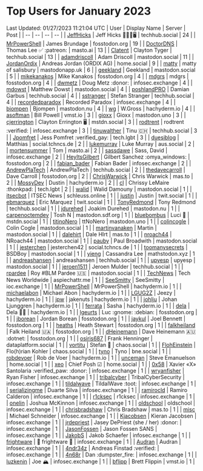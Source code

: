 # Top Users for January 2023
Last Updated: 01/27/2023 11:21:04 UTC
| User | Display Name | Server | Post |
| -- | -- | -- | -- |
| [JeffHicks](https://techhub.social/@JeffHicks) | Jeff Hicks 🐶🎼🍷🖥️ | techhub.social | 24 |
| [MrPowerShell](https://fosstodon.org/@MrPowerShell) | James Brundage | fosstodon.org | 19 |
| [DoctorDNS](https://masto.ai/@DoctorDNS) | Thomas Lee ✅ :patreon: | masto.ai | 13 |
| [Clatent](https://techhub.social/@Clatent) | Clayton Tyger | techhub.social | 13 |
| [adamdriscoll](https://mastodon.social/@adamdriscoll) | Adam Driscoll | mastodon.social | 11 |
| [JordanOrdix](https://home.social/@JordanOrdix) | Andreas Jordan (ORDIX AG) | home.social | 9 |
| [matty](https://mastodonapp.uk/@matty) | matty of salisbury | mastodonapp.uk | 6 |
| [geekland](https://mastodon.social/@geekland) | Geekland | mastodon.social | 5 |
| [mikekanakos](https://fosstodon.org/@mikekanakos) | Mike Kanakos | fosstodon.org | 4 |
| [mdgrs](https://fosstodon.org/@mdgrs) | mdgrs | fosstodon.org | 4 |
| [dwmetz](https://infosec.exchange/@dwmetz) | Doug Metz :donor: | infosec.exchange | 4 |
| [mdowst](https://mastodon.social/@mdowst) | Matthew Dowst | mastodon.social | 4 |
| [poshlandPRO](https://techhub.social/@poshlandPRO) | Damian Garbus | techhub.social | 4 |
| [sstranger](https://techhub.social/@sstranger) | Stefan Stranger | techhub.social | 4 |
| [recordedparadox](https://infosec.exchange/@recordedparadox) | Recorded Paradox | infosec.exchange | 4 |
| [bjompen](https://mastodon.nu/@bjompen) | Bjompen | mastodon.nu | 4 |
| [wg](https://hachyderm.io/@wg) | W.Gross | hachyderm.io | 4 |
| [asoftman](https://vmst.io/@asoftman) | Bill Powell | vmst.io | 3 |
| [gioxx](https://mastodon.uno/@gioxx) | Gioxx | mastodon.uno | 3 |
| [cjerrington](https://mstdn.social/@cjerrington) | Clayton Errington 🖥️ | mstdn.social | 3 |
| [rodtrent](https://infosec.exchange/@rodtrent) | rodtrent :verified: | infosec.exchange | 3 |
| [tinuwalther](https://techhub.social/@tinuwalther) | Tinu 🇨🇭 | techhub.social | 3 |
| [Jpomfret](https://tech.lgbt/@Jpomfret) | Jess Pomfret :verified_gay: | tech.lgbt | 3 |
| [duesiblog](https://social.tchncs.de/@duesiblog) | Matthias | social.tchncs.de | 2 |
| [lukemurray](https://aus.social/@lukemurray) | Luke Murray | aus.social | 2 |
| [mortensummer](https://masto.ai/@mortensummer) | Tom | masto.ai | 2 |
| [sassdawe](https://infosec.exchange/@sassdawe) | Sass, David | infosec.exchange | 2 |
| [HeyItsGilbert](https://fosstodon.org/@HeyItsGilbert) | Gilbert Sanchez :omya_windows: | fosstodon.org | 2 |
| [fabian_bader](https://infosec.exchange/@fabian_bader) | Fabian Bader | infosec.exchange | 2 |
| [AndrewPlaTech](https://techhub.social/@AndrewPlaTech) | AndrewPlaTech | techhub.social | 2 |
| [thedavecarroll](https://fosstodon.org/@thedavecarroll) | Dave Carroll | fosstodon.org | 2 |
| [ChrisWarwick](https://mas.to/@ChrisWarwick) | Chris Warwick | mas.to | 2 |
| [MossyDev](https://hachyderm.io/@MossyDev) | Dustin | hachyderm.io | 2 |
| [cl](https://tech.lgbt/@cl) | Chrissy LeMaire :thonkpad: | tech.lgbt | 2 |
| [walid](https://mastodon.social/@walid) | Walid Damouny | mastodon.social | 1 |
| [itsecbot](https://schleuss.online/@itsecbot) | ITSEC News | schleuss.online | 1 |
| [justin](https://twit.social/@justin) | Justin | twit.social | 1 |
| [ebmarquez](https://twit.social/@ebmarquez) | Eric Marquez | twit.social | 1 |
| [TonyRedmond](https://techhub.social/@TonyRedmond) | Tony Redmond | techhub.social | 1 |
| [jdurehed](https://mastodon.nu/@jdurehed) | Joakim Durehed | mastodon.nu | 1 |
| [carpenoctemdev](https://mastodon.sdf.org/@carpenoctemdev) | Tosh N | mastodon.sdf.org | 1 |
| [bluebombus](https://mstdn.social/@bluebombus) | Luci 🐝 | mstdn.social | 1 |
| [titinoNero](https://mastodon.uno/@titinoNero) | ttNoNero | mastodon.uno | 1 |
| [colincogle](https://mastodon.social/@colincogle) | Colin Cogle | mastodon.social | 1 |
| [martinvanaken](https://mastodon.social/@martinvanaken) | Martin | mastodon.social | 1 |
| [dalehirt](https://mas.to/@dalehirt) | Dale HIrt | mas.to | 1 |
| [nroach44](https://mastodon.social/@nroach44) | NRoach44 | mastodon.social | 1 |
| [pauby](https://mastodon.social/@pauby) | Paul Broadwith | mastodon.social | 1 |
| [jesterchen](https://social.tchncs.de/@jesterchen) | jesterchen42 | social.tchncs.de | 1 |
| [toomanysecrets](https://mastodon.social/@toomanysecrets) | BSDBoy | mastodon.social | 1 |
| [yieng](https://mathstodon.xyz/@yieng) | Cassandra Lee | mathstodon.xyz | 1 |
| [andreashansen](https://techhub.social/@andreashansen) | andreashansen | techhub.social | 1 |
| [upyesp](https://mastodon.social/@upyesp) | upyesp | mastodon.social | 1 |
| [jeroen1511](https://techhub.social/@jeroen1511) | Jeroen Mulder | techhub.social | 1 |
| [rpardee](https://mastodon.social/@rpardee) | Roy #BLM Pardee  🇺🇸 | mastodon.social | 1 |
| [TechNews](https://aspiechattr.me/@TechNews) | Tech News Worldwide | aspiechattr.me | 1 |
| [SeeSmitty](https://ioc.exchange/@SeeSmitty) | SeeSmitty | ioc.exchange | 1 |
| [MrPowerShell](https://hachyderm.io/@MrPowerShell) | MrPowerShell | hachyderm.io | 1 |
| [michaelabon](https://hachyderm.io/@michaelabon) | Michael Abon | hachyderm.io | 1 |
| [LGUG2Z](https://hachyderm.io/@LGUG2Z) | Jeezy | hachyderm.io | 1 |
| [jpw](https://hachyderm.io/@jpw) | jakenuts | hachyderm.io | 1 |
| [johlju](https://hachyderm.io/@johlju) | Johan Ljunggren | hachyderm.io | 1 |
| [ferrata](https://hachyderm.io/@ferrata) | Sasha | hachyderm.io | 1 |
| [dela](https://hachyderm.io/@dela) | Dela 🏳️‍🌈 | hachyderm.io | 1 |
| [lgeurts](https://fosstodon.org/@lgeurts) | Luc :gnome: :debian: | fosstodon.org | 1 |
| [jborean](https://fosstodon.org/@jborean) | Jordan Borean | fosstodon.org | 1 |
| [jaykul](https://fosstodon.org/@jaykul) | Joel Bennett | fosstodon.org | 1 |
| [heaths](https://fosstodon.org/@heaths) | Heath Stewart | fosstodon.org | 1 |
| [falkheiland](https://fosstodon.org/@falkheiland) | Falk Heiland 🇺🇦 | fosstodon.org | 1 |
| [dHeinemann](https://fosstodon.org/@dHeinemann) | Dave Heinemann 🇦🇺 :dotnet: | fosstodon.org | 1 |
| [osiris687](https://dataplatform.social/@osiris687) | Frank Henninger | dataplatform.social | 1 |
| [vortitu](https://chaos.social/@vortitu) | Stefan 🦒 | chaos.social | 1 |
| [FlohEinstein](https://chaos.social/@FlohEinstein) | Flo(h)rian Kohler | chaos.social | 1 |
| [tyno](https://bne.social/@tyno) | Tyno | bne.social | 1 |
| [robdevoer](https://hachyderm.io/@robdevoer) | Rob de Voer | hachyderm.io | 1 |
| [unceman](https://home.social/@unceman) | Steve Emanuelson | home.social | 1 |
| [xeo](https://home.social/@xeo) | Chief Posh ☑ | home.social | 1 |
| [0x58](https://infosec.exchange/@0x58) | Xavier «X» Santolaria :verified_paw: :donor: | infosec.exchange | 1 |
| [wryanfisher](https://infosec.exchange/@wryanfisher) | Ryan Fisher | infosec.exchange | 1 |
| [tribalcyber](https://infosec.exchange/@tribalcyber) | TribalCyberSecurity | infosec.exchange | 1 |
| [tildalwave](https://infosec.exchange/@tildalwave) | TildalWave :toot: | infosec.exchange | 1 |
| [serializingme](https://infosec.exchange/@serializingme) | Duarte Silva | infosec.exchange | 1 |
| [ramirocld](https://infosec.exchange/@ramirocld) | Ramiro Calderon | infosec.exchange | 1 |
| [r1cksec](https://infosec.exchange/@r1cksec) | r1cksec | infosec.exchange | 1 |
| [onelin](https://infosec.exchange/@onelin) | Joshua McKinnon | infosec.exchange | 1 |
| [oldschool](https://infosec.exchange/@oldschool) | oldschool | infosec.exchange | 1 |
| [chrisbradshaw](https://mas.to/@chrisbradshaw) | Chris Bradshaw | mas.to | 1 |
| [misc](https://infosec.exchange/@misc) | Michael Schneider | infosec.exchange | 1 |
| [Kjacobsen](https://infosec.exchange/@Kjacobsen) | Kieran Jacobsen | infosec.exchange | 1 |
| [jrdepriest](https://infosec.exchange/@jrdepriest) | Jasey DePriest (she / her) :donor: | infosec.exchange | 1 |
| [JasonFossen](https://infosec.exchange/@JasonFossen) | Jason Fossen SANS | infosec.exchange | 1 |
| [JakobS](https://infosec.exchange/@JakobS) | Jakob Schaefer | infosec.exchange | 1 |
| [frightware](https://infosec.exchange/@frightware) | 👻 frightware 👻 | infosec.exchange | 1 |
| [Audran](https://infosec.exchange/@Audran) | Audran | infosec.exchange | 1 |
| [4ndr34z](https://infosec.exchange/@4ndr34z) | Andreas Finstad :verified: | infosec.exchange | 1 |
| [4n68r](https://infosec.exchange/@4n68r) | Dan :dumpster_fire: | infosec.exchange | 1 |
| [luzkenin](https://infosec.exchange/@luzkenin) | Joe 🏔️ | infosec.exchange | 1 |
| [bflipp](https://vmst.io/@bflipp) | Brett Flippin | vmst.io | 1 |
